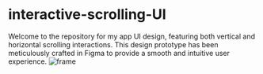 # interactive-scrolling-UI
Welcome to the repository for my app UI design, featuring both vertical and horizontal scrolling interactions. This design prototype has been meticulously crafted in Figma to provide a smooth and intuitive user experience.
![frame](https://github.com/user-attachments/assets/89b54c27-28e2-4bcc-9723-b9c488b5cde8)
